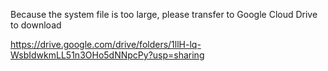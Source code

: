 Because the system file is too large, please transfer to Google Cloud Drive to download

https://drive.google.com/drive/folders/1llH-lq-WsbIdwkmLL51n3OHo5dNNpcPy?usp=sharing